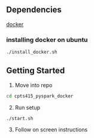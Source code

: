 ## Dependencies
[docker](https://docs.docker.com/get-docker/)

### installing docker on ubuntu
```bash
./install_docker.sh
```

## Getting Started
1. Move into repo
```bash
cd cpts415_pyspark_docker
```
2. Run setup
```
./start.sh
```
3. Follow on screen instructions
